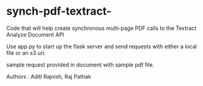 # synch-pdf-textract-
Code that will help create synchronous multi-page PDF calls to the Textract Analyze Document API   

Use app.py to start up the flask server and send requests with either a local file or an s3 uri.

sample request provided in document with sample pdf file. 

Authors : Aditi Rajnish, Raj Pathak 


